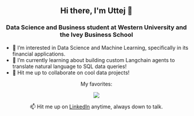 <h2 align="center">
  Hi there, I'm Uttej 👋
</h2>
<h3 align="center">
  Data Science and Business student at Western University and the Ivey Business School
</h3>

- 👀 I’m interested in Data Science and Machine Learning, specifically in its financial applications.
- 🌱 I’m currently learning about building custom Langchain agents to translate natural language to SQL data queries!
- 💞️ Hit me up to collaborate on cool data projects!

<p align="center">
  My favorites:
</p>

<p align="center">
  <a href="https://skillicons.dev">
    <img src="https://skillicons.dev/icons?i=py,r,postgres,sklearn,tensorflow&theme=dark" />
  </a>
</p>

<div align="center">
  📫 Hit me up on <a href="https://www.linkedin.com/in/uttejmannava">LinkedIn</a> anytime, always down to talk.
</div>
